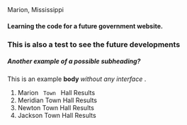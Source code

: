 </title> Marion, Mississippi </title>
<h4> Learning the code for a future government website.</h4>
<h3> This is also a test to see the future developments </h3>
<h5> Another <strong> example </strong> of a possible subheading? </h5>
<body> This is an example <strong> body </strong> <em> without any interface </em>. 
<ol> 
  <li> Marion <code> Town </code> Hall Results </li>
  <li> Meridian Town Hall Results </li>
  <li> Newton Town Hall Results </li>
  <li> Jackson Town Hall Results </li>
